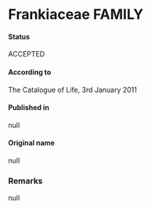 # Frankiaceae FAMILY

#### Status
ACCEPTED

#### According to
The Catalogue of Life, 3rd January 2011

#### Published in
null

#### Original name
null

### Remarks
null